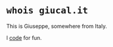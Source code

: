 # `whois giucal.it`

This is Giuseppe, somewhere from Italy.

I [code] for fun.

[code]: https://github.com/giucal

